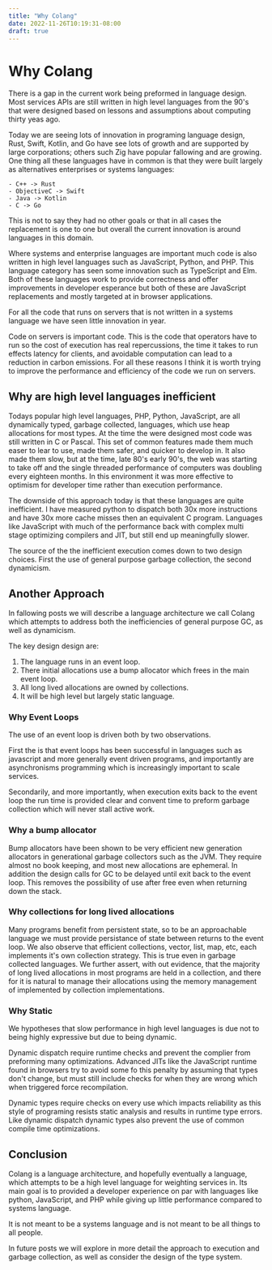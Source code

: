 ```yaml
---
title: "Why Colang"
date: 2022-11-26T10:19:31-08:00
draft: true
---
```


# Why Colang

There is a gap in the current work being preformed in language design. Most services APIs are still written in high level languages from the 90's that were designed based on lessons and assumptions about computing thirty yeas ago.

Today we are seeing lots of innovation in programing language design, Rust, Swift, Kotlin, and Go have see lots of growth and are supported by large corporations; others such Zig have popular fallowing and are growing. One thing all these languages have in common is that they were built largely as alternatives enterprises or systems languages: 

    - C++ -> Rust
    - ObjectiveC -> Swift
    - Java -> Kotlin
    - C -> Go
    
This is not to say they had no other goals or that in all cases the replacement is one to one but overall the current innovation is around languages in this domain.

Where systems and enterprise languages are important much code is also written in high level languages such as JavaScript, Python, and PHP. This language category has seen some innovation such as TypeScript and Elm. Both of these languages work to provide correctness and offer improvements in developer esperance but both of these are  JavaScript replacements and mostly targeted at in browser applications.

For all the code that runs on servers that is not written in a systems language we have seen little innovation in year.

Code on servers is important code. This is the code that operators have to run so the cost of execution has real repercussions, the time it takes to run effects latency for clients, and avoidable computation can lead to a reduction in carbon emissions. For all these reasons I think it is worth trying to improve the performance and efficiency of the code we run on servers.

## Why are high level languages inefficient

Todays popular high level languages, PHP, Python, JavaScript, are all dynamically typed, garbage collected, languages, which use heap allocations for most types. At the time the were designed most code was still written in C or Pascal. This set of common features made them much easer to lear to use, made them safer, and quicker to develop in. It also made them slow, but at the time, late 80's early 90's, the web was starting to take off and the single threaded performance of computers was doubling every eighteen months. In this environment it was more effective to optimism for developer time rather than execution performance.

The downside of this approach today is that these languages are quite inefficient. I have measured python to dispatch both 30x more instructions and have 30x more cache misses then an equivalent C program. Languages like JavaScript with much of the performance back with complex multi stage optimizing compilers and JIT, but still end up meaningfully slower.

The source of the the inefficient execution comes down to two design choices. First the use of general purpose garbage collection, the second dynamicism.

## Another Approach
In fallowing posts we will describe a language architecture we call Colang which attempts to address both the inefficiencies of general purpose GC, as well as dynamicism.

The key design design are:

1. The language runs in an event loop.
2. There initial allocations use a bump allocator which frees in the main event loop.
3. All long lived allocations are owned by collections.
4. It will be high level but largely static language.

### Why Event Loops
The use of an event loop is driven both by two observations.

First the is that event loops has been successful in languages such as javascript and more generally event driven programs, and importantly are asynchronisms programming which is increasingly important to scale services.

Secondarily, and more importantly, when execution exits back to the event loop the run time is provided clear and convent time to preform garbage collection which will never stall active work.

### Why a bump allocator
Bump allocators have been shown to be very efficient new generation allocators in generational garbage collectors such as the JVM. They require almost no book keeping, and most new allocations are ephemeral. In addition the design calls for GC to be delayed until exit back to the event loop. This removes the possibility of use after free even when returning down the stack.

### Why collections for long lived allocations
Many programs benefit from persistent state, so to be an approachable language we must provide persistance of state between returns to the event loop. We also observe that efficient collections, vector, list, map, etc, each implements it's own collection strategy. This is true even in garbage collected languages. We further assert, with out evidence, that the majority of long lived allocations in most programs are held in a collection, and there for it is natural to manage their allocations using the memory management of implemented by collection implementations.

### Why Static
We hypotheses that slow performance in high level languages is due not to being highly expressive but due to being dynamic.

Dynamic dispatch require runtime checks and prevent the complier from preforming many optimizations. Advanced JITs like the JavaScript runtime found in browsers try to avoid some fo this penalty by assuming that types don't change, but must still include checks for when they are wrong which when triggered force recompilation.

Dynamic types require checks on every use which impacts reliability as this style of programing resists static analysis and results in runtime type errors. Like dynamic dispatch dynamic types also prevent the use of common compile time optimizations.

## Conclusion

Colang is a language architecture, and hopefully eventually a language, which attempts to be a high level language for weighting services in. Its main goal is to provided a developer experience on par with languages like python, JavaScript, and PHP while giving up little performance compared to systems language.

It is not meant to be a systems language and is not meant to be all things to all people.

In future posts we will explore in more detail the approach to execution and garbage collection, as well as consider the design of the type system.